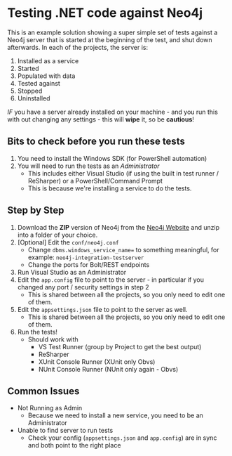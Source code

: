 # Testing .NET code against Neo4j 

This is an example solution showing a super simple set of tests against a Neo4j server that is started at the beginning of the test, and shut down afterwards.
In each of the projects, the server is:

1. Installed as a service
2. Started
3. Populated with data
4. Tested against
5. Stopped
6. Uninstalled

*IF* you have a server already installed on your machine - and you run this with out changing any settings - this will **wipe** it, so be **cautious**!

## Bits to check before you run these tests

1. You need to install the Windows SDK (for PowerShell automation)
2. You will need to run the tests as an *Administrator*
   - This includes either Visual Studio (if using the built in test runner / ReSharper) or a PowerShell/Command Prompt 
   - This is because we're installing a service to do the tests.

## Step by Step

1. Download the **ZIP** version of Neo4j from the [Neo4j Website](https://neo4j.com/download/other-releases/) and unzip into a folder of your choice.
2. [Optional] Edit the `conf/neo4j.conf`
   - Change `dbms.windows_service_name=` to something meaningful, for example: `neo4j-integration-testserver`
   - Change the ports for Bolt/REST endpoints
3. Run Visual Studio as an Administrator
4. Edit the `app.config` file to point to the server - in particular if you changed any port / security settings in step 2
   - This is shared between all the projects, so you only need to edit one of them.
5. Edit the `appsettings.json` file to point to the server as well.
   - This is shared between all the projects, so you only need to edit one of them.
6. Run the tests!
   - Should work with 
     - VS Test Runner (group by Project to get the best output)
     - ReSharper
     - XUnit Console Runner (XUnit only Obvs)
     - NUnit Console Runner (NUnit only again - Obvs)

## Common Issues

- Not Running as Admin
  - Because we need to install a new service, you need to be an Administrator
- Unable to find server to run tests
  - Check your config (`appsettings.json` and `app.config`) are in sync and both point to the right place